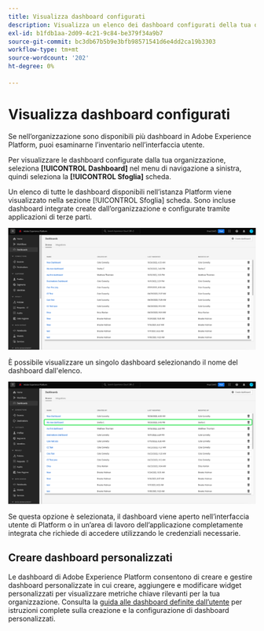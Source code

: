```yaml
---
title: Visualizza dashboard configurati
description: Visualizza un elenco dei dashboard configurati della tua organizzazione all’interno dell’interfaccia utente di Experience Platform.
exl-id: b1fdb1aa-2d09-4c21-9c84-be379f34a9b7
source-git-commit: bc3db67b5b9e3bfb98571541d6e4dd2ca19b3303
workflow-type: tm+mt
source-wordcount: '202'
ht-degree: 0%

---
```


# Visualizza dashboard configurati

Se nell’organizzazione sono disponibili più dashboard in Adobe Experience Platform, puoi esaminarne l’inventario nell’interfaccia utente.

Per visualizzare le dashboard configurate dalla tua organizzazione, seleziona **[!UICONTROL Dashboard]** nel menu di navigazione a sinistra, quindi seleziona la **[!UICONTROL Sfoglia]** scheda.

Un elenco di tutte le dashboard disponibili nell’istanza Platform viene visualizzato nella sezione [!UICONTROL Sfoglia] scheda. Sono incluse dashboard integrate create dall’organizzazione e configurate tramite applicazioni di terze parti.

![La scheda Sfoglia nella sezione delle dashboard dell’interfaccia utente.](./images/inventory/browse-tab.png)

È possibile visualizzare un singolo dashboard selezionando il nome del dashboard dall&#39;elenco.

![Scheda Sfoglia con il nome di un dashboard evidenziato.](./images/inventory/dashboard-name.png)

Se questa opzione è selezionata, il dashboard viene aperto nell’interfaccia utente di Platform o in un’area di lavoro dell’applicazione completamente integrata che richiede di accedere utilizzando le credenziali necessarie.

## Creare dashboard personalizzati

Le dashboard di Adobe Experience Platform consentono di creare e gestire dashboard personalizzate in cui creare, aggiungere e modificare widget personalizzati per visualizzare metriche chiave rilevanti per la tua organizzazione. Consulta la [guida alle dashboard definite dall’utente](./user-defined-dashboards.md) per istruzioni complete sulla creazione e la configurazione di dashboard personalizzati.
